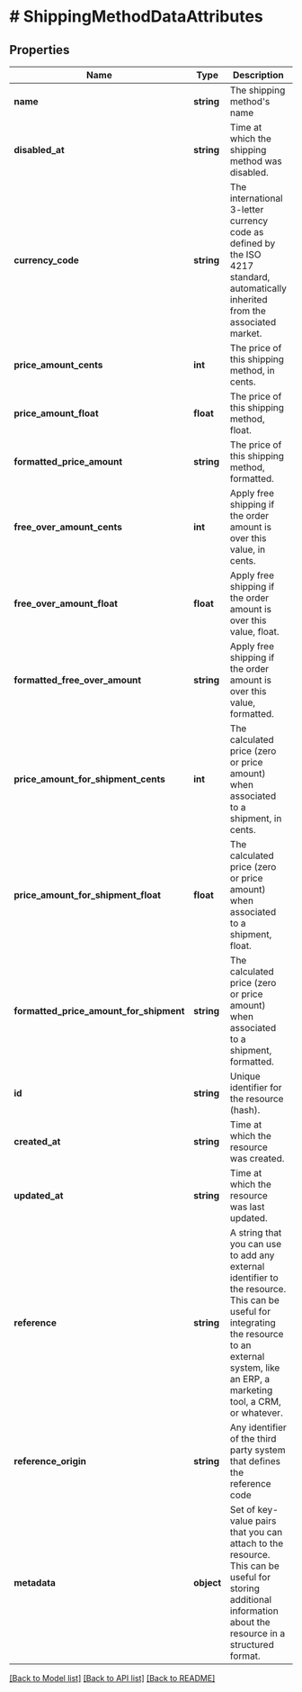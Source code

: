 # # ShippingMethodDataAttributes

## Properties

Name | Type | Description | Notes
------------ | ------------- | ------------- | -------------
**name** | **string** | The shipping method&#39;s name | [optional]
**disabled_at** | **string** | Time at which the shipping method was disabled. | [optional]
**currency_code** | **string** | The international 3-letter currency code as defined by the ISO 4217 standard, automatically inherited from the associated market. | [optional]
**price_amount_cents** | **int** | The price of this shipping method, in cents. | [optional]
**price_amount_float** | **float** | The price of this shipping method, float. | [optional]
**formatted_price_amount** | **string** | The price of this shipping method, formatted. | [optional]
**free_over_amount_cents** | **int** | Apply free shipping if the order amount is over this value, in cents. | [optional]
**free_over_amount_float** | **float** | Apply free shipping if the order amount is over this value, float. | [optional]
**formatted_free_over_amount** | **string** | Apply free shipping if the order amount is over this value, formatted. | [optional]
**price_amount_for_shipment_cents** | **int** | The calculated price (zero or price amount) when associated to a shipment, in cents. | [optional]
**price_amount_for_shipment_float** | **float** | The calculated price (zero or price amount) when associated to a shipment, float. | [optional]
**formatted_price_amount_for_shipment** | **string** | The calculated price (zero or price amount) when associated to a shipment, formatted. | [optional]
**id** | **string** | Unique identifier for the resource (hash). | [optional]
**created_at** | **string** | Time at which the resource was created. | [optional]
**updated_at** | **string** | Time at which the resource was last updated. | [optional]
**reference** | **string** | A string that you can use to add any external identifier to the resource. This can be useful for integrating the resource to an external system, like an ERP, a marketing tool, a CRM, or whatever. | [optional]
**reference_origin** | **string** | Any identifier of the third party system that defines the reference code | [optional]
**metadata** | **object** | Set of key-value pairs that you can attach to the resource. This can be useful for storing additional information about the resource in a structured format. | [optional]

[[Back to Model list]](../../README.md#models) [[Back to API list]](../../README.md#endpoints) [[Back to README]](../../README.md)

